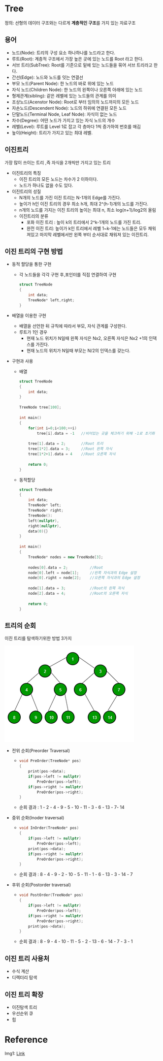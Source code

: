 # Tree

정의: 선형의 데이터 구조와는 다르게 **계층적인 구조**를 가지 있는 자료구조



## 용어

* 노드(Node): 트리의 구성 요소 하나하나를 노드라고 한다.
* 루트(Root): 계층적 구조에서 가장 높은 곳에 있는 노드를 Root 라고 한다.
* 서브 트리(SubTree): Root를 기준으로 밑에 있는 노드들을 묶어 서브 트리라고 한다.
* 간선(Edge): 노드와 노드를 잇는 연결선
* 부모 노드(Parent Node): 한 노드의 바로 위에 있는 노드
* 자식 노드(Children Node): 한 노드의 왼쪽이나 오른쪽 아래에 있는 노드
* 형제관계(sibling): 같은 레벨에 있는 노드들의 관계를 의미
* 조상노드(Acenstor Node): Root로 부터 임의의 노드까지의 모든 노드
* 자손노드(Descendent Node):  노드의 하위에 연결된 모든 노드
* 단말노드(Terminal Node, Leaf Node): 자식이 없는 노드
* 차수(Degree): 어떤 노드가 가지고 있는 자식 노드의 개수
* 레벨(Level): 루트를 Level 1로 잡고 각 층마다 1씩 증가하여 번호를 매김
* 높이(Height): 트리가 가지고 있는 최대 레벨.



## 이진트리

가장 많이 쓰이는 트리 ,즉 자식을 2개씩만 가지고 있는 트리

* 이진트리의 특징
  * 이진 트리의 모든 노드는 차수가 2 이하이다.
  * 노드가 하나도 없을 수도 있다.
* 이진트리의 성질
  * N개의 노드를 가진 이진 트리는 N-1개의 Edge를 가진다.
  * 높이가 h인 이진 트리의 경우 최소 h개, 최대 2^(h-1)개의 노드를 가진다.
  * n개의 노드를 가지는 이진 트리의 높이는 최대 n, 최소 log(n+1)/log2의 올림
  * 이진트리의 분류
    * 포화 이진 트리 : 높이 k의 트리에서 2^k-1개의 노드를 가진 트리.
    * 완전 이진 트리: 높이가 k인 트리에서 레벨 1~k-1에는 노드들은 모두 채워져있고 마지막 레벨에서만 왼쪽 부터 순서대로 채워져 있는 이진트리.



## 이진 트리의 구현 방법

* 동적 할당을 통한 구현

  * 각 노드들을 각각 구현 후,포인터를 직접 연결하여 구현

    ```c++
    struct TreeNode
    {
        int data;
        TreeNode* left,right;
    }
    ```

    

* 배열을 이용한 구현

  * 배열을 선언한 뒤 규칙에 따라서 부모, 자식 관계를 구성한다.
  * 루트가 1인 경우
    * 현재 노드 위치가 N일때 왼쪽 자식은 Nx2, 오른쪽 자식은 Nx2 +1의 인덱스를 가진다.
    * 현재 노드의 위치가 N일때 부모는 N/2의 인덱스를 갖는다.

* 구현과 사용

  * 배열

    ```C++
    struct TreeNode
    {
        int data;
    }
    
    TreeNode tree[100];
    
    int main()
    {
        for(int i=0;i<100;++i)
        	tree[i].data = -1	//비어있는 곳을 체크하기 위해 -1로 초기화
        
        tree[1].data = 2;       //Root 트리
        tree[1*2].data = 3;     //Root 왼쪽 자식
        tree[1*2+1].data = 4    //Root 오른쪽 자식
    
        return 0;
    }
    ```

  * 동적할당

    ```c++
    struct TreeNode
    {
        int data;
        TreeNode* left;
        TreeNode* right;
        TreeNode():
        left(nullptr),
        right(nullptr),
        data(0){}
    }
    
    int main()
    {
        TreeNode* nodes = new TreeNode[3];
    
        nodes[0].data = 2;          //Root
        node[0].left = node[1];     //왼쪽 자식과의 Edge 설정
        node[0].right = node[2];    //오른쪽 자식과의 Edge 설정
    
        node[1].data = 3;           //Root의 왼쪽 자식
        node[2].data = 4;           //Root의 오른쪽 자식
    
        return 0;
    }
    ```



## 트리의 순회

이진 트리를 탐색하기위한 방법 3가지

![Img](image/Tree.png)

* 전위 순회(Preorder Traversal) 

  * ```c++
    void PreOrder(TreeNode* pos)
    {
        print(pos->data);
        if(pos->left != nullptr)
    	    PreOrder(pos->left);
        if(pos->right != nullptr)
    	    PreOrder(pos->right);
    }
    ```

  * 순회 결과 : 1 - 2 - 4 - 9 - 5 - 10 - 11 - 3 - 6 - 13 - 7- 14

    

* 중위 순화(Inoder traversal)

  * ```c++
    void InOrder(TreeNode* pos)
    {
        if(pos->left != nullptr)
    	    PreOrder(pos->left);
     	print(pos->data);
        if(pos->right != nullptr)
    	    PreOrder(pos->right);
    }
    ```

  * 순회 결과 : 8 - 4 - 9 - 2 - 10 - 5 - 11 - 1 - 6 - 13 - 3 - 14 - 7

* 후위 순회(Postorder traversal)

  * ```c++
    void PostOrder(TreeNode* pos)
    {
        if(pos->left != nullptr)
    	    PreOrder(pos->left);
        if(pos->right != nullptr)
    	    PreOrder(pos->right);
        print(pos->data);
    }
    ```

  * 순회 결과 :  8 - 9 - 4 - 10 - 11 - 5 - 2 - 13 - 6 - 14 - 7 - 3 - 1



## 이진 트리 사용처

* 수식 계산
* 디렉터리 탐색



## 이진 트리 확장

* 이진탐색 트리
* 우선순위 큐
* 힙



# Reference

Img1: [Link](https://www.geeksforgeeks.org/difference-between-binary-tree-and-binary-search-tree/)